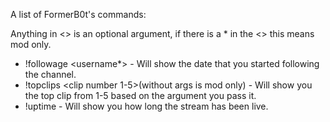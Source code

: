 A list of FormerB0t's commands:

Anything in <> is an optional argument, if there is a * in the <> this means mod only.

  - !followage <username*> - Will show the date that you started following the channel.
  - !topclips <clip number 1-5>(without args is mod only) - Will show you the top clip from 1-5 based on the argument you pass it.
  - !uptime - Will show you how long the stream has been live.
